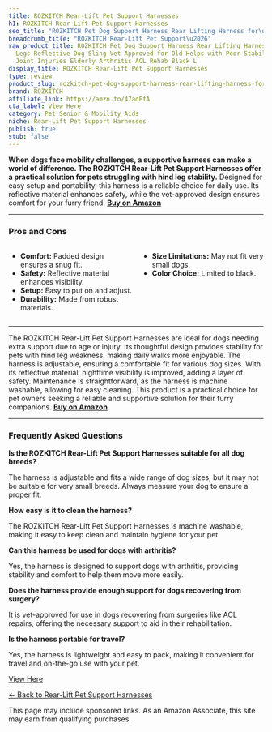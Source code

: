 ```yaml
---
title: ROZKITCH Rear-Lift Pet Support Harnesses
h1: ROZKITCH Rear-Lift Pet Support Harnesses
seo_title: "ROZKITCH Pet Dog Support Harness Rear Lifting Harness for\u2026"
breadcrumb_title: "ROZKITCH Rear-Lift Pet Support\u2026"
raw_product_title: ROZKITCH Pet Dog Support Harness Rear Lifting Harness for Back
  Legs Reflective Dog Sling Vet Approved for Old Helps with Poor Stability Hind Legs,
  Joint Injuries Elderly Arthritis ACL Rehab Black L
display_title: ROZKITCH Rear-Lift Pet Support Harnesses
type: review
product_slug: rozkitch-pet-dog-support-harness-rear-lifting-harness-for-back-legs-ref-4f27d4a9
brand: ROZKITCH
affiliate_link: https://amzn.to/47adFfA
cta_label: View Here
category: Pet Senior & Mobility Aids
niche: Rear-Lift Pet Support Harnesses
publish: true
stub: false
---
```


<div id="intro" class="full-width">
  <p><strong>When dogs face mobility challenges, a supportive harness can make a world of difference. The ROZKITCH Rear-Lift Pet Support Harnesses offer a practical solution for pets struggling with hind leg stability.</strong> Designed for easy setup and portability, this harness is a reliable choice for daily use. Its reflective material enhances safety, while the vet-approved design ensures comfort for your furry friend. <a href="https://amzn.to/47adFfA" rel="nofollow sponsored noopener" target="_blank"><strong>Buy on Amazon</strong></a></p>
</div>

<hr />
<h3 id="pros-cons">Pros and Cons</h3>
<div class="pc-grid" style="display:grid;grid-template-columns:1fr 1fr;gap:16px;">
  <ul>
    <li><strong>Comfort:</strong> Padded design ensures a snug fit.</li>
    <li><strong>Safety:</strong> Reflective material enhances visibility.</li>
    <li><strong>Setup:</strong> Easy to put on and adjust.</li>
    <li><strong>Durability:</strong> Made from robust materials.</li>
  </ul>
  <ul>
    <li><strong>Size Limitations:</strong> May not fit very small dogs.</li>
    <li><strong>Color Choice:</strong> Limited to black.</li>
  </ul>
</div>
<hr />

<div class="full-width">
  <p>The ROZKITCH Rear-Lift Pet Support Harnesses are ideal for dogs needing extra support due to age or injury. Its thoughtful design provides stability for pets with hind leg weakness, making daily walks more enjoyable. The harness is adjustable, ensuring a comfortable fit for various dog sizes. With its reflective material, nighttime visibility is improved, adding a layer of safety. Maintenance is straightforward, as the harness is machine washable, allowing for easy cleaning. This product is a practical choice for pet owners seeking a reliable and supportive solution for their furry companions. <a href="https://amzn.to/47adFfA" rel="nofollow sponsored noopener" target="_blank"><strong>Buy on Amazon</strong></a></p>
</div>

<hr />
<h3 id="faqs">Frequently Asked Questions</h3>

<p><strong>Is the ROZKITCH Rear-Lift Pet Support Harnesses suitable for all dog breeds?</strong></p>
<p>The harness is adjustable and fits a wide range of dog sizes, but it may not be suitable for very small breeds. Always measure your dog to ensure a proper fit.</p>

<p><strong>How easy is it to clean the harness?</strong></p>
<p>The ROZKITCH Rear-Lift Pet Support Harnesses is machine washable, making it easy to keep clean and maintain hygiene for your pet.</p>

<p><strong>Can this harness be used for dogs with arthritis?</strong></p>
<p>Yes, the harness is designed to support dogs with arthritis, providing stability and comfort to help them move more easily.</p>

<p><strong>Does the harness provide enough support for dogs recovering from surgery?</strong></p>
<p>It is vet-approved for use in dogs recovering from surgeries like ACL repairs, offering the necessary support to aid in their rehabilitation.</p>

<p><strong>Is the harness portable for travel?</strong></p>
<p>Yes, the harness is lightweight and easy to pack, making it convenient for travel and on-the-go use with your pet.</p>
<p><a class="btn" href="https://amzn.to/47adFfA" target="_blank" rel="nofollow sponsored noopener">View Here</a></p>
<p><a href="/roundups/pet-senior-mobility-aids/rear-lift-pet-support-harnesses/">← Back to Rear-Lift Pet Support Harnesses</a></p>
<aside class="disclosure">This page may include sponsored links. As an Amazon Associate, this site may earn from qualifying purchases.</aside>
